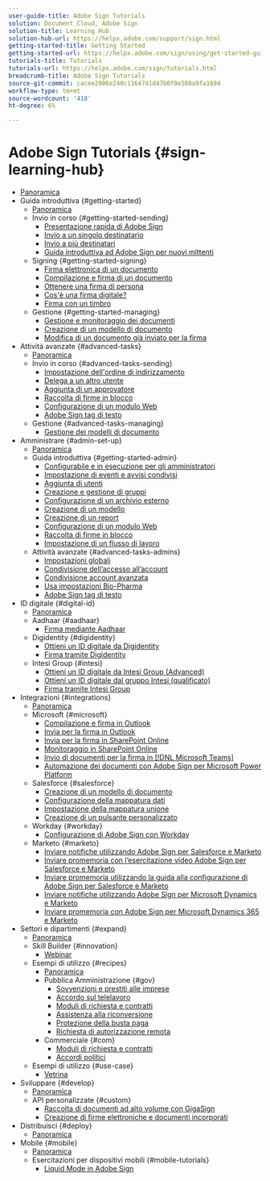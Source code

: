 ```yaml
---
user-guide-title: Adobe Sign Tutorials
solution: Document Cloud, Adobe Sign
solution-title: Learning Hub
solution-hub-url: https://helpx.adobe.com/support/sign.html
getting-started-title: Getting Started
getting-started-url: https://helpx.adobe.com/sign/using/get-started-guide.html
tutorials-title: Tutorials
tutorials-url: https://helpx.adobe.com/sign/tutorials.html
breadcrumb-title: Adobe Sign Tutorials
source-git-commit: cacee2906e240c1164741d47b0f9e588a9fa1694
workflow-type: tm+mt
source-wordcount: '418'
ht-degree: 6%

---
```



# Adobe Sign Tutorials {#sign-learning-hub}

+ [Panoramica](overview.md)
+ Guida introduttiva {#getting-started}
   + [Panoramica](sign-beginner-tutorials/beginner-users-overview.md)
   + Invio in corso {#getting-started-sending}
      + [Presentazione rapida di Adobe Sign](sign-beginner-tutorials/quick-tour.md)
      + [Invio a un singolo destinatario](sign-beginner-tutorials/send-to-single-recipient.md)
      + [Invio a più destinatari](sign-beginner-tutorials/send-to-multiple-recipients.md)
      + [Guida introduttiva ad Adobe Sign per nuovi mittenti](sign-beginner-tutorials/new-sender.md)
   + Signing {#getting-started-signing}
      + [Firma elettronica di un documento](sign-beginner-tutorials/electronically-sign-a-document.md)
      + [Compilazione e firma di un documento](sign-beginner-tutorials/fill-and-sign.md)
      + [Ottenere una firma di persona](sign-beginner-tutorials/sign-in-person.md)
      + [Cos&#39;è una firma digitale?](sign-beginner-tutorials/sign-with-a-digital-signature.md)
      + [Firma con un timbro](sign-beginner-tutorials/sign-with-a-stamp.md)
   + Gestione {#getting-started-managing}
      + [Gestione e monitoraggio dei documenti](sign-beginner-tutorials/manage-and-track.md)
      + [Creazione di un modello di documento](https://experienceleague.adobe.com/docs/document-cloud-learn/sign-learning-hub/admin-set-up/getting-started-admin/create-a-template.html)
      + [Modifica di un documento già inviato per la firma](sign-beginner-tutorials/modify-in-flight.md)
+ Attività avanzate {#advanced-tasks}
   + [Panoramica](sign-advanced-users/advanced-users-overview.md)
   + Invio in corso {#advanced-tasks-sending}
      + [Impostazione dell&#39;ordine di indirizzamento](sign-advanced-users/setting-up-routing.md)
      + [Delega a un altro utente](sign-advanced-users/delegate-signature.md)
      + [Aggiunta di un approvatore](sign-advanced-users/add-an-approver.md)
      + [Raccolta di firme in blocco](https://experienceleague.adobe.com/docs/document-cloud-learn/sign-learning-hub/admin-set-up/getting-started-admin/megasign.html)
      + [Configurazione di un modulo Web](https://experienceleague.adobe.com/docs/document-cloud-learn/sign-learning-hub/admin-set-up/getting-started-admin/webform.html)
      + [Adobe Sign tag di testo](https://experienceleague.adobe.com/docs/document-cloud-learn/sign-learning-hub/admin-set-up/advanced-tasks-admins/adobe-sign-text-tagging.html)
   + Gestione {#advanced-tasks-managing}
      + [Gestione dei modelli di documento](sign-advanced-users/edit-a-template.md)
+ Amministrare {#admin-set-up}
   + [Panoramica](admin/intro-admin-overview.md)
   + Guida introduttiva {#getting-started-admin}
      + [Configurabile e in esecuzione per gli amministratori](admin/up-and-running-admin.md)
      + [Impostazione di eventi e avvisi condivisi](admin/set-up-shared-events-and-alert.md)
      + [Aggiunta di utenti](admin/add-users-to-your-account.md)
      + [Creazione e gestione di gruppi](admin/create-and-manage-groups.md)
      + [Configurazione di un archivio esterno](admin/set-up-your-external-archive.md)
      + [Creazione di un modello](sign-advanced-users/create-a-template.md)
      + [Creazione di un report](admin/create-a-report.md)
      + [Configurazione di un modulo Web](sign-advanced-users/webform.md)
      + [Raccolta di firme in blocco](sign-advanced-users/megasign.md)
      + [Impostazione di un flusso di lavoro](admin/building-a-custom-workflow.md)
   + Attività avanzate {#advanced-tasks-admins}
      + [Impostazioni globali](admin/learn-about-global-settings.md)
      + [Condivisione dell’accesso all’account](admin/share-account-access.md)
      + [Condivisione account avanzata](admin/advanced-account-sharing.md)
      + [Usa impostazioni Bio-Pharma](admin/use-bio-pharma-settings.md)
      + [Adobe Sign tag di testo](sign-advanced-users/adobe-sign-text-tagging.md)
+ ID digitale {#digital-id}
   + [Panoramica](digitalid/digitalid-overview.md)
   + Aadhaar {#aadhaar}
      + [Firma mediante Aadhaar](digitalid/aadhaar-sign.md)
   + Digidentity {#digidentity}
      + [Ottieni un ID digitale da Digidentity](digitalid/digidentity-reg.md)
      + [Firma tramite Digidentity](digitalid/digidentity-sign.md)
   + Intesi Group {#intesi}
      + [Ottieni un ID digitale da Intesi Group (Advanced)](digitalid/intesi-advanced.md)
      + [Ottieni un ID digitale dal gruppo Intesi (qualificato)](digitalid/intesi-qualified.md)
      + [Firma tramite Intesi Group](digitalid/intesi-sign.md)
+ Integrazioni {#integrations}
   + [Panoramica](integrations/integrations-overview.md)
   + Microsoft {#microsoft}
      + [Compilazione e firma in Outlook](integrations/fill-and-sign-doc-microsoft-outlook.md)
      + [Invia per la firma in Outlook](integrations/send-for-signature-with-outlook.md)
      + [Invia per la firma in SharePoint Online](integrations/send-for-signature-with-sharepoint-online.md)
      + [Monitoraggio in SharePoint Online](integrations/track-an-agreement-with-sharepoint-online.md)
      + [Invio di documenti per la firma in [!DNL Microsoft Teams]](integrations/adobe-sign-teams-mortgage.md)
      + [Automazione dei documenti con Adobe Sign per Microsoft Power Platform](integrations/documentautomation.md)
   + Salesforce {#salesforce}
      + [Creazione di un modello di documento](integrations/create-an-agreement-template.md)
      + [Configurazione della mappatura dati](integrations/set-up-data-mapping.md)
      + [Impostazione della mappatura unione](integrations/set-up-merging-map.md)
      + [Creazione di un pulsante personalizzato](integrations/create-a-custom-button.md)
   + Workday {#workday}
      + [Configurazione di Adobe Sign con Workday](integrations/workday.md)
   + Marketo {#marketo}
      + [Inviare notifiche utilizzando Adobe Sign per Salesforce e Marketo](integrations/marketo-salesforce-sms.md)
      + [Inviare promemoria con l’esercitazione video Adobe Sign per Salesforce e Marketo](integrations/marketo-salesforce-reminder-video.md)
      + [Inviare promemoria utilizzando la guida alla configurazione di Adobe Sign per Salesforce e Marketo](integrations/marketo-salesforce-reminder.md)
      + [Inviare notifiche utilizzando Adobe Sign per Microsoft Dynamics e Marketo](integrations/marketo-dynamics-sms.md)
      + [Inviare promemoria con Adobe Sign per Microsoft Dynamics 365 e Marketo](integrations/marketo-dynamics-reminder.md)
+ Settori e dipartimenti {#expand}
   + [Panoramica](sign-usecase/expand-inspire-overview.md)
   + Skill Builder {#innovation}
      + [Webinar](sign-usecase/innovation-series.md)
   + Esempi di utilizzo {#recipes}
      + [Panoramica](sign-usecase/recipes.md)
      + Pubblica Amministrazione {#gov}
         + [Sovvenzioni e prestiti alle imprese](sign-usecase/usecasegovgrants.md)
         + [Accordo sul telelavoro](sign-usecase/usecasegovtelework.md)
         + [Moduli di richiesta e contratti](sign-usecase/usecasegovcontracts.md)
         + [Assistenza alla riconversione](sign-usecase/usecasegovreemployment.md)
         + [Protezione della busta paga](sign-usecase/usecasegovpaycheck.md)
         + [Richiesta di autorizzazione remota](sign-usecase/usecasegovremote.md)
      + Commerciale {#com}
         + [Moduli di richiesta e contratti](sign-usecase/usecasecomcontracts.md)
         + [Accordi politici](sign-usecase/usecasecompolicy.md)
   + Esempi di utilizzo {#use-case}
      + [Vetrina](sign-usecase/use-case-showcase.md)
+ Sviluppare {#develop}
   + [Panoramica](develop/develop-overview.md)
   + API personalizzate {#custom}
      + [Raccolta di documenti ad alto volume con GigaSign](develop/gigasign.md)
      + [Creazione di firme elettroniche e documenti incorporati](develop/embeddedesignature.md)
+ Distribuisci {#deploy}
   + [Panoramica](deploy-overview.md)
+ Mobile {#mobile}
   + [Panoramica](mobile/mobile-overview.md)
   + Esercitazioni per dispositivi mobili {#mobile-tutorials}
      + [Liquid Mode in Adobe Sign](mobile/liquidmode.md)
